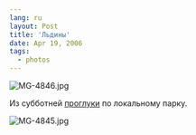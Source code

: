 ```yaml
---
lang: ru
layout: Post
title: 'Льдины'
date: Apr 19, 2006
tags:
  - photos
---
```




![MG-4846.jpg](upload://MG-4846.jpg)

Из субботней [проглуки](http://birdwatcher.ru/blog/374/ "Прогулка по парку. Зяблик, певчий дрозд, большой пёстрый дятел и испытания термоса") по локальному парку.

![MG-4845.jpg](upload://MG-4845.jpg)

